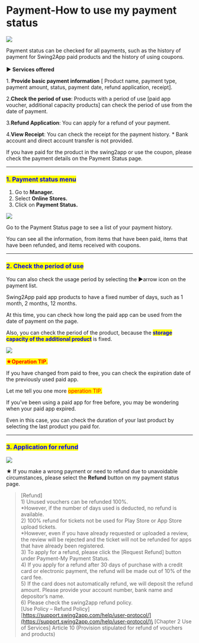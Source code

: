 # Payment-How to use my payment status

![](https://support.swing2app.com/wp-content/uploads/2018/10/ps1.png)

Payment status can be checked for all payments, such as the history of payment for Swing2App paid products and the history of using coupons.\
&#x20;\
**▶ Services offered**

1\. **Provide basic payment information** \[ Product name, payment type, payment amount, status, payment date, refund application, receipt].

2.**Check the period of use**: Products with a period of use \[paid app voucher, additional capacity products] can check the period of use from the date of payment.

3.**Refund Application**: You can apply for a refund of your payment.

4.**View Receipt**: You can check the receipt for the payment history. \* Bank account and direct account transfer is not provided.

If you have paid for the product in the swing2app or use the coupon, please check the payment details on the Payment Status page.

***

### <mark style="color:blue;">**1. Payment status menu**</mark>

1. Go to **Manager.**
2. Select **Online Stores.**
3. Click on **Payment Status.**

![](https://support.swing2app.com/wp-content/uploads/2018/10/payment1.png)

Go to the Payment Status page to see a list of your payment history.

You can see all the information, from items that have been paid, items that have been refunded, and items received with coupons.&#x20;

***

### <mark style="color:blue;">**2. Check the period of use**</mark>

You can also check the usage period by selecting the ▶arrow icon on the payment list.

Swing2App paid app products to have a fixed number of days, such as 1 month, 2 months, 12 months.

At this time, you can check how long the paid app can be used from the date of payment on the page.

Also, you can check the period of the product, because the <mark style="color:blue;">**storage capacity of the additional product**</mark> is fixed.&#x20;

![](https://support.swing2app.com/wp-content/uploads/2018/10/payment2.png)

<mark style="color:red;">**★Operation TIP.**</mark>

If you have changed from paid to free, you can check the expiration date of the previously used paid app.

Let me tell you one more <mark style="color:red;">operation TIP.</mark>

If you’ve been using a paid app for free before, you may be wondering when your paid app expired.

Even in this case, you can check the duration of your last product by selecting the last product you paid for.

***

### <mark style="color:blue;">**3. Application for refund**</mark>

![](https://support.swing2app.com/wp-content/uploads/2018/10/refund.png)

★ If you make a wrong payment or need to refund due to unavoidable circumstances, please select the **Refund** button on my payment status page.&#x20;

> \[Refund]\
> 1\) Unused vouchers can be refunded 100%.\
> \*However, if the number of days used is deducted, no refund is available.\
> 2\) 100% refund for tickets not be used for Play Store or App Store upload tickets.\
> \*However, even if you have already requested or uploaded a review, the review will be rejected and the ticket will not be refunded for apps that have already been registered.\
> 3\) To apply for a refund, please click the \[Request Refund] button under Payment-My Payment Status.\
> 4\) If you apply for a refund after 30 days of purchase with a credit card or electronic payment, the refund will be made out of 10% of the card fee.\
> 5\) If the card does not automatically refund, we will deposit the refund amount. Please provide your account number, bank name and depositor’s name.\
> 6\) Please check the swing2app refund policy.\
> \[Use Policy – Refund Policy]  [https://support.swing2app.com/help/user-protocol/](https://support.swing2app.com/help/user-protocol/)\
> \[Chapter 2 Use of Services] Article 10 (Provision stipulated for refund of vouchers and products)
